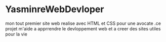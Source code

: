 # YasminreWebDevloper
mon tout premier site web realise avec HTML et CSS pour une avocate .ce projet m'aide a apprrendre le devloppement web et a creer des sites utiles pour la vie 
